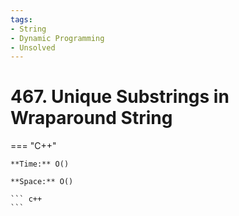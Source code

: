 ```yaml
---
tags:
- String
- Dynamic Programming
- Unsolved
---
```



# 467. Unique Substrings in Wraparound String

=== "C++"

    **Time:** O()

    **Space:** O()

    ``` c++
    ```